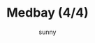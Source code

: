 ---
media: "images/rounds/war/medbay_4.png"
media_type: image
title: Medbay (4/4)
author: [sunny]
desc: The beating heart of the NT colony, gradually growing more ventilated.
---